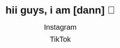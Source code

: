 <html lang="en">
<head>
  <meta charset="UTF-8">
  <title>Profil Kamu</title>
  <style>
    body { font-family: sans-serif; text-align: center; padding-top: 50px; }
    a { display: block; margin: 10px; font-size: 20px; text-decoration: none; }
  </style>
</head>
<body>
  <h1>hii guys, i am [dann] 👋</h1>
  <a href="https://instagram.com/fdlyyrmdnn" target="_blank">Instagram</a>
  <a href="https://tiktok.com/@fdlyyrmdnn" target="_blank">TikTok</a>
</body>
</html>
